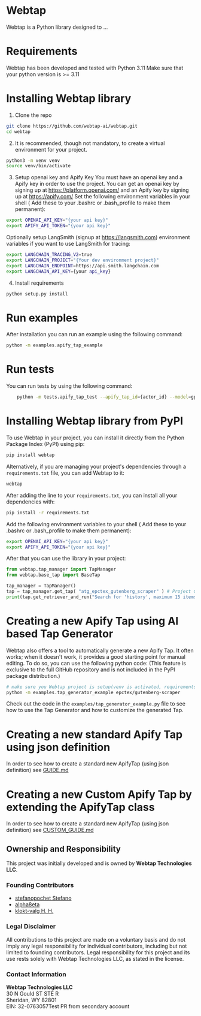 # Webtap

Webtap is a Python library designed to ...

# Requirements

Webtap has been developed and tested with Python 3.11
Make sure that your python version is >= 3.11

# Installing Webtap library

1. Clone the repo
```bash 
git clone https://github.com/webtap-ai/webtap.git
cd webtap
```
2. It is recommended, though not mandatory, to create a virtual environment for your project.
```bash
python3 -m venv venv
source venv/bin/activate
```
3. Setup openai key and Apify Key
You must have an openai key and a Apify key in order to use the project. You can get an openai key by signing up at https://platform.openai.com/ and an Apify key by signing up at https://apify.com/
Set the following environment variables in your shell ( Add these to your .bashrc or .bash_profile to make them permanent):
```bash
export OPENAI_API_KEY="{your api key}"
export APIFY_API_TOKEN="{your api key}"
```
Optionally setup LangSmith (signup at https://langsmith.com) environment variables if you want to use LangSmith for tracing:
```bash
export LANGCHAIN_TRACING_V2=true
export LANGCHAIN_PROJECT="{Your dev environment project}"
export LANGCHAIN_ENDPOINT=https://api.smith.langchain.com
export LANGCHAIN_API_KEY={your api_key}
```
4. Install requirements
```bash
python setup.py install
```

# Run examples

After installation you can run an example using the following command:
```bash
python -m examples.apify_tap_example
```
# Run tests
You can run tests by using the following command:
```bash
    python -m tests.apify_tap_test --apify_tap_id={actor_id} --model=gpt-3.5-turbo --test_num={test_num}
```
# Installing Webtap library from PyPI

To use Webtap in your project, you can install it directly from the Python Package Index (PyPI) using pip:

```bash
pip install webtap
```

Alternatively, if you are managing your project's dependencies through a `requirements.txt` file, you can add Webtap to it:
    
```bash
webtap
```

After adding the line to your `requirements.txt`, you can install all your dependencies with:
    
```bash
pip install -r requirements.txt
```

Add the following environment variables to your shell ( Add these to your .bashrc or .bash_profile to make them permanent):
```bash
export OPENAI_API_KEY="{your api key}"
export APIFY_API_TOKEN="{your api key}"
```

After that you can use the library in your project:
```python
from webtap.tap_manager import TapManager
from webtap.base_tap import BaseTap

tap_manager = TapManager()
tap = tap_manager.get_tap( "atg_epctex_gutenberg_scraper" ) # Project Gutenberg: a collection of 70,000 free ebooks
print(tap.get_retriever_and_run("Search for 'history', maximum 15 items, in Italian language, using Apify Proxy"))

```
# Creating a new Apify Tap using AI based Tap Generator

Webtap also offers a tool to automatically generate a new Apify Tap. 
It often works; when it doesn't work, it provides a good starting point for manual editing.
To do so, you can use the following python code:
(This feature is exclusive to the full GitHub repository and is not included in the PyPI package distribution.)

```bash
# make sure you Webtap project is setup(venv is activated, requirements are installed, environment variables are set and you are in the webtap directory)
python -m examples.tap_generator_example epctex/gutenberg-scraper
```
Check out the code in the `examples/tap_generator_example.py` file to see how to use the Tap Generator and how to customize the generated Tap.

# Creating a new standard Apify Tap using json definition

In order to see how to create a standard new ApifyTap (using json definition) see [GUIDE.md](docs/taps_definition/GUIDE.md)

# Creating a new Custom Apify Tap by extending the ApifyTap class

In order to see how to create a standard new ApifyTap (using json definition) see [CUSTOM_GUIDE.md](docs/taps_definition/CUSTOM_GUIDE.md)


## Ownership and Responsibility

This project was initially developed and is owned by **Webtap Technologies LLC**.

### Founding Contributors

- [stefanopochet Stefano](https://github.com/stefanopochet)
- [alpha8eta](https://github.com/alpha8eta)
- [klokt-valg H. H.](https://github.com/klokt-valg)

### Legal Disclaimer

All contributions to this project are made on a voluntary basis and do not imply any legal responsibility for individual contributors, including but not limited to founding contributors. Legal responsibility for this project and its use rests solely with Webtap Technologies LLC, as stated in the license.

### Contact Information

**Webtap Technologies LLC**  
30 N Gould ST STE R  
Sheridan, WY 82801  
EIN: 32-0763057Test PR from secondary account
